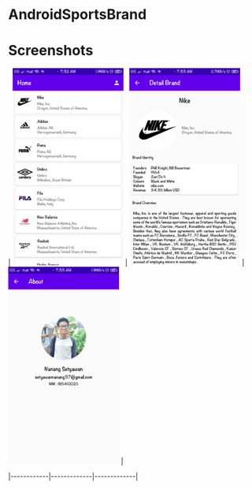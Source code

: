 # AndroidSportsBrand
# Screenshots


| <img height="400" src="https://github.com/NangStywn/AndroidSportsBrand/blob/master/1603845296640.jpg?raw=true"/> | <img height="400" src="https://github.com/NangStywn/AndroidSportsBrand/blob/master/1603845296628.jpg?raw=true"/> | <img height="400" src="https://github.com/NangStywn/AndroidSportsBrand/blob/master/1603845296616.jpg?raw=true"/> |


|------------|-------------|-------------|
